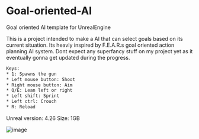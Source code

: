 # Goal-oriented-AI
Goal oriented AI template for UnrealEngine


This is a project intended to make a AI that can select goals based on its current situation. Its heavly inspired by F.E.A.R.s goal oriented action planning AI
system. Dont expect any superfancy stuff on my project yet as it eventually gonna get updated during the progress.



```diff
Keys:
* 1: Spawns the gun
* Left mouse button: Shoot
* Right mouse button: Aim
* Q/E: Lean left or right
* Left shift: Sprint
* Left ctrl: Crouch
* R: Reload
```







Unreal version: 4.26 
Size: 1GB 


![image](https://user-images.githubusercontent.com/2607194/161404516-b2f224d5-727f-4471-ba09-1bd7f6da544e.png)
